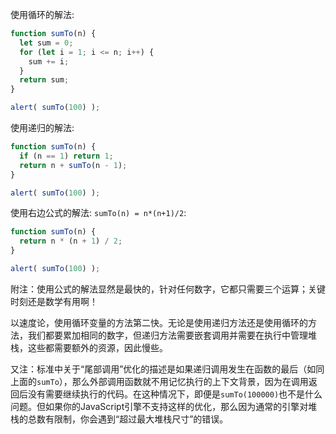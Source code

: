 使用循环的解法:

```js run
function sumTo(n) {
  let sum = 0;
  for (let i = 1; i <= n; i++) {
    sum += i;
  }
  return sum;
}

alert( sumTo(100) );
```

使用递归的解法:

```js run
function sumTo(n) {
  if (n == 1) return 1;
  return n + sumTo(n - 1);
}

alert( sumTo(100) );
```

使用右边公式的解法: `sumTo(n) = n*(n+1)/2`:

```js run
function sumTo(n) {
  return n * (n + 1) / 2;
}

alert( sumTo(100) );
```

附注：使用公式的解法显然是最快的，针对任何数字，它都只需要三个运算；关键时刻还是数学有用啊！

以速度论，使用循环变量的方法第二快。无论是使用递归方法还是使用循环的方法，我们都要累加相同的数字，但递归方法需要嵌套调用并需要在执行中管理堆栈，这些都需要额外的资源，因此慢些。

又注：标准中关于“尾部调用”优化的描述是如果递归调用发生在函数的最后（如同上面的`sumTo`），那么外部调用函数就不用记忆执行的上下文背景，因为在调用返回后没有需要继续执行的代码。在这种情况下，即便是`sumTo(100000)`也不是什么问题。但如果你的JavaScript引擎不支持这样的优化，那么因为通常的引擎对堆栈的总数有限制，你会遇到“超过最大堆栈尺寸”的错误。
